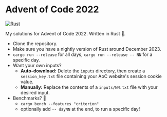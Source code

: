 # Advent of Code 2022

[![Rust](https://github.com/Aidiakapi/advent_of_code_2022/actions/workflows/rust.yml/badge.svg)](https://github.com/Aidiakapi/advent_of_code_2022/actions/workflows/rust.yml)

My solutions for Advent of Code 2022. Written in Rust 🦀.

- Clone the repository.
- Make sure you have a nightly version of Rust around December 2023.
- `cargo run --release` for all days, `cargo run --release -- NN` for a specific
  day.
- Want your own inputs?
    - **Auto-download:** Delete the `inputs` directory, then create a
      `session_key.txt` file containing your AoC website's session cookie value.
    - **Manually:** Replace the contents of a `inputs/NN.txt` file with your
      desired input.
- Benchmarks? 🚤
    - `cargo bench --features "criterion"`
    - optionally add `-- dayNN` at the end, to run a specific day!
